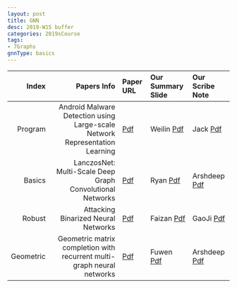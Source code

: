 ```yaml
---
layout: post
title: GNN   
desc: 2019-W15 buffer
categories: 2019sCourse
tags:
- 7Graphs
gnnType: basics
---
```


| Index | Papers Info | Paper URL| Our Summary Slide |Our Scribe Note |
| -----: | -------------------------------: | :----- | :----- | :----- | 
| Program |  Android Malware Detection using Large-scale Network Representation Learning | [Pdf]() | Weilin [Pdf]() | Jack [Pdf]() | 
| Basics | LanczosNet: Multi-Scale Deep Graph Convolutional Networks  | [Pdf]() | Ryan [Pdf]() | Arshdeep [Pdf]() | 
| Robust |   Attacking Binarized Neural Networks    | [Pdf]() | Faizan [Pdf]() | GaoJi [Pdf]() | 
| Geometric |  Geometric matrix completion with recurrent multi-graph neural networks     | [Pdf]() | Fuwen [Pdf]() | Arshdeep [Pdf]() | 

